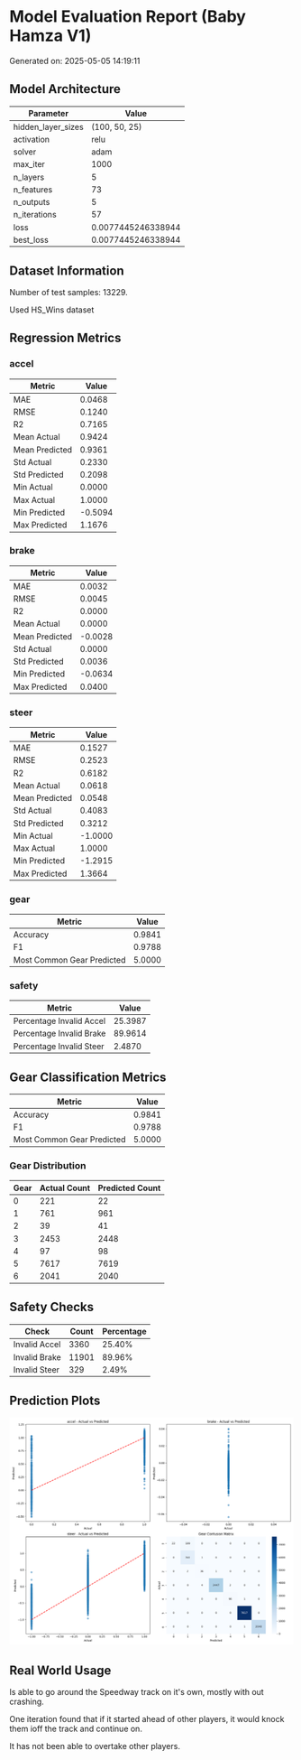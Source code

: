 # Model Evaluation Report (Baby Hamza V1)

Generated on: 2025-05-05 14:19:11

## Model Architecture

| Parameter | Value |
|-----------|-------|
| hidden_layer_sizes | (100, 50, 25) |
| activation | relu |
| solver | adam |
| max_iter | 1000 |
| n_layers | 5 |
| n_features | 73 |
| n_outputs | 5 |
| n_iterations | 57 |
| loss | 0.0077445246338944 |
| best_loss | 0.0077445246338944 |

## Dataset Information

Number of test samples: 13229.

Used HS_Wins dataset

## Regression Metrics

### accel

| Metric | Value |
|--------|-------|
| MAE | 0.0468 |
| RMSE | 0.1240 |
| R2 | 0.7165 |
| Mean Actual | 0.9424 |
| Mean Predicted | 0.9361 |
| Std Actual | 0.2330 |
| Std Predicted | 0.2098 |
| Min Actual | 0.0000 |
| Max Actual | 1.0000 |
| Min Predicted | -0.5094 |
| Max Predicted | 1.1676 |

### brake

| Metric | Value |
|--------|-------|
| MAE | 0.0032 |
| RMSE | 0.0045 |
| R2 | 0.0000 |
| Mean Actual | 0.0000 |
| Mean Predicted | -0.0028 |
| Std Actual | 0.0000 |
| Std Predicted | 0.0036 |
| Min Predicted | -0.0634 |
| Max Predicted | 0.0400 |

### steer

| Metric | Value |
|--------|-------|
| MAE | 0.1527 |
| RMSE | 0.2523 |
| R2 | 0.6182 |
| Mean Actual | 0.0618 |
| Mean Predicted | 0.0548 |
| Std Actual | 0.4083 |
| Std Predicted | 0.3212 |
| Min Actual | -1.0000 |
| Max Actual | 1.0000 |
| Min Predicted | -1.2915 |
| Max Predicted | 1.3664 |

### gear

| Metric | Value |
|--------|-------|
| Accuracy | 0.9841 |
| F1 | 0.9788 |
| Most Common Gear Predicted | 5.0000 |

### safety

| Metric | Value |
|--------|-------|
| Percentage Invalid Accel | 25.3987 |
| Percentage Invalid Brake | 89.9614 |
| Percentage Invalid Steer | 2.4870 |

## Gear Classification Metrics

| Metric | Value |
|--------|-------|
| Accuracy | 0.9841 |
| F1 | 0.9788 |
| Most Common Gear Predicted | 5.0000 |

### Gear Distribution

| Gear | Actual Count | Predicted Count |
|------|--------------|-----------------|
| 0 | 221 | 22 |
| 1 | 761 | 961 |
| 2 | 39 | 41 |
| 3 | 2453 | 2448 |
| 4 | 97 | 98 |
| 5 | 7617 | 7619 |
| 6 | 2041 | 2040 |

## Safety Checks

| Check | Count | Percentage |
|-------|-------|------------|
| Invalid Accel | 3360 | 25.40% |
| Invalid Brake | 11901 | 89.96% |
| Invalid Steer | 329 | 2.49% |

## Prediction Plots

![Prediction Plots](evaluation_plots.png)

## Real World Usage 
Is able to go around the Speedway track on it's own, mostly with out crashing.

One iteration found that if it started ahead of other players, it would knock them ioff the track and continue on.

It has not been able to overtake other players.

